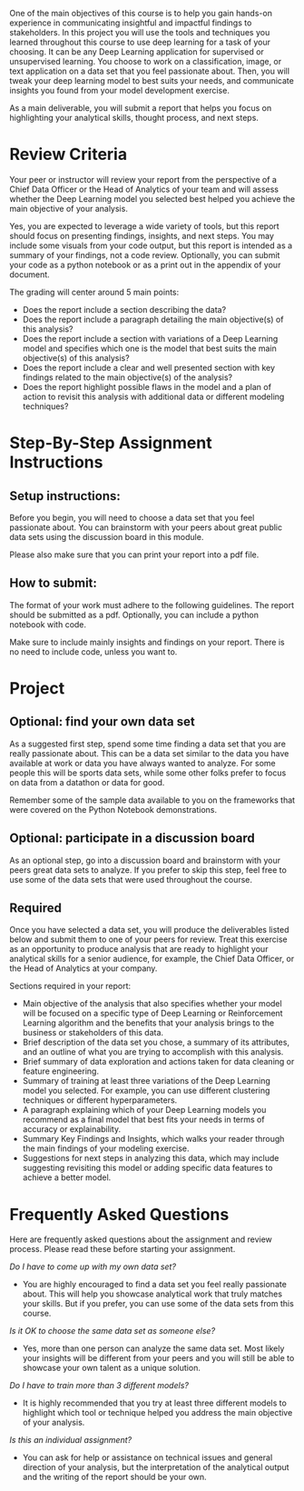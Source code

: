 One of the main objectives of this course is to help you gain hands-on experience in communicating insightful and impactful findings to stakeholders. In this project you will use the tools and techniques you learned throughout this course to use deep learning for a task of your choosing. It can be any Deep Learning application for supervised or unsupervised learning. You choose to work on a classification, image, or text application on a data set that you feel passionate about. Then, you will tweak your deep learning model to best suits your needs, and communicate insights you found from your model development exercise.

As a main deliverable, you will submit a report that helps you focus on highlighting your analytical skills, thought process, and next steps.

# Review Criteria

Your peer or instructor will review your report from the perspective of a Chief Data Officer or the Head of Analytics of your team and will assess whether the Deep Learning model you selected best helped you achieve the main objective of your analysis.

Yes, you are expected to leverage a wide variety of tools, but this report should focus on presenting findings, insights, and next steps. You may include some visuals from your code output, but this report is intended as a summary of your findings, not a code review. Optionally, you can submit your code as a python notebook or as a print out in the appendix of your document.

The grading will center around 5 main points:

- Does the report include a section describing the data?
- Does the report include a paragraph detailing the main objective(s) of this analysis?
- Does the report include a section with variations of a Deep Learning model and specifies which one is the model that best suits the main objective(s) of this analysis?
- Does the report include a clear and well presented section with key findings related to the main objective(s) of the analysis?
- Does the report highlight possible flaws in the model and a plan of action to revisit this analysis with additional data or different modeling techniques?

# Step-By-Step Assignment Instructions

## Setup instructions:

Before you begin, you will need to choose a data set that you feel passionate about. You can brainstorm with your peers about great public data sets using the discussion board in this module.

Please also make sure that you can print your report into a pdf file.

## How to submit:

The format of your work must adhere to the following guidelines. The report should be submitted as a pdf. Optionally, you can include a python notebook with code.

Make sure to include mainly insights and findings on your report. There is no need to include code, unless you want to.

# Project

## Optional: find your own data set
As a suggested first step, spend some time finding a data set that you are really passionate about. This can be a data set similar to the data you have available at work or data you have always wanted to analyze. For some people this will be sports data sets, while some other folks prefer to focus on data from a datathon or data for good.

Remember some of the sample data available to you on the frameworks that were covered on the Python Notebook demonstrations.

## Optional: participate in a discussion board
As an optional step, go into a discussion board and brainstorm with your peers great data sets to analyze. If you prefer to skip this step, feel free to use some of the data sets that were used throughout the course.

## Required
Once you have selected a data set, you will produce the deliverables listed below and submit them to one of your peers for review. Treat this exercise as an opportunity to produce analysis that are ready to highlight your analytical skills for a senior audience, for example, the Chief Data Officer, or the Head of Analytics at your company.

Sections required in your report:

- Main objective of the analysis that also specifies whether your model will be focused on a specific type of Deep Learning or Reinforcement Learning algorithm and the benefits that your analysis brings to the business or stakeholders of this data.
- Brief description of the data set you chose, a summary of its attributes, and an outline of what you are trying to accomplish with this analysis.
- Brief summary of data exploration and actions taken for data cleaning or feature engineering.
- Summary of training at least three variations of the Deep Learning model you selected. For example, you can use different clustering techniques or different hyperparameters.
- A paragraph explaining which of your Deep Learning models you recommend as a final model that best fits your needs in terms of accuracy or explainability.
- Summary Key Findings and Insights, which walks your reader through the main findings of your modeling exercise.
- Suggestions for next steps in analyzing this data, which may include suggesting revisiting this model or adding specific data features to achieve a better model.

# Frequently Asked Questions

Here are frequently asked questions about the assignment and review process. Please read these before starting your assignment.

*Do I have to come up with my own data set?*
- You are highly encouraged to find a data set you feel really passionate about. This will help you showcase analytical work that truly matches your skills. But if you prefer, you can use some of the data sets from this course.

*Is it OK to choose the same data set as someone else?*
- Yes, more than one person can analyze the same data set. Most likely your insights will be different from your peers and you will still be able to showcase your own talent as a unique solution.

*Do I have to train more than 3 different models?*
- It is highly recommended that you try at least three different models to highlight which tool or technique helped you address the main objective of your analysis.

*Is this an individual assignment?*
- You can ask for help or assistance on technical issues and general direction of your analysis, but the interpretation of the analytical output and the writing of the report should be your own.


